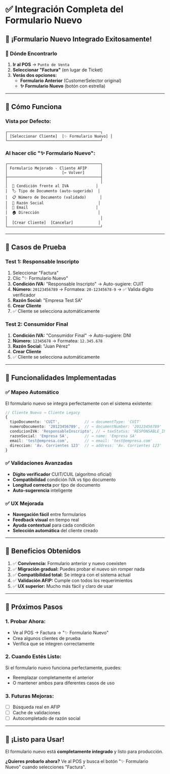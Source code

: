 # ✅ Integración Completa del Formulario Nuevo

## 🎉 **¡Formulario Nuevo Integrado Exitosamente!**

### 📍 **Dónde Encontrarlo**

1. **Ir al POS** → `Punto de Venta`
2. **Seleccionar "Factura"** (en lugar de Ticket)
3. **Verás dos opciones:**
   - **Formulario Anterior** (CustomerSelector original)
   - **✨ Formulario Nuevo** (botón con estrella)

---

## 🔄 **Cómo Funciona**

### **Vista por Defecto:**
```
┌─────────────────────────────────────────┐
│ [Seleccionar Cliente]  [✨ Formulario Nuevo] │
└─────────────────────────────────────────┘
```

### **Al hacer clic "✨ Formulario Nuevo":**
```
┌─────────────────────────────────────────┐
│ Formulario Mejorado - Cliente AFIP      │
│                        [← Volver]       │
├─────────────────────────────────────────┤
│                                         │
│  🎯 Condición frente al IVA            │
│  🏷️ Tipo de Documento (auto-sugerido)  │
│  📋 Número de Documento (validado)      │
│  👤 Razón Social                        │
│  📧 Email                              │
│  🏠 Dirección                          │
│                                         │
│  [Crear Cliente]  [Cancelar]           │
└─────────────────────────────────────────┘
```

---

## 🧪 **Casos de Prueba**

### **Test 1: Responsable Inscripto**
1. Seleccionar "Factura" 
2. Clic "✨ Formulario Nuevo"
3. **Condición IVA:** "Responsable Inscripto"
   → Auto-sugiere: CUIT
4. **Número:** `20123456789`
   → Formatea: `20-12345678-9`
   → ✅ Valida dígito verificador
5. **Razón Social:** "Empresa Test SA"
6. **Crear Cliente**
7. ✅ Cliente se selecciona automáticamente

### **Test 2: Consumidor Final**
1. **Condición IVA:** "Consumidor Final"
   → Auto-sugiere: DNI
2. **Número:** `12345678`
   → Formatea: `12.345.678`
3. **Razón Social:** "Juan Pérez"
4. **Crear Cliente**
5. ✅ Cliente se selecciona automáticamente

---

## 🔧 **Funcionalidades Implementadas**

### **✅ Mapeo Automático**
El formulario nuevo se integra perfectamente con el sistema existente:

```typescript
// Cliente Nuevo → Cliente Legacy
{
  tipoDocumento: 'CUIT',           // → documentType: 'CUIT'
  numeroDocumento: '20123456789',  // → documentNumber: '20123456789' 
  condicionIVA: 'ResponsableInscripto', // → taxStatus: 'RESPONSABLE_INSCRIPTO'
  razonSocial: 'Empresa SA',       // → name: 'Empresa SA'
  email: 'test@empresa.com',       // → email: 'test@empresa.com'
  direccion: 'Av. Corrientes 123'  // → address: 'Av. Corrientes 123'
}
```

### **✅ Validaciones Avanzadas**
- **Dígito verificador** CUIT/CUIL (algoritmo oficial)
- **Compatibilidad** condición IVA vs tipo documento
- **Longitud correcta** por tipo de documento
- **Auto-sugerencia** inteligente

### **✅ UX Mejorada**
- **Navegación fácil** entre formularios
- **Feedback visual** en tiempo real
- **Ayuda contextual** para cada condición
- **Selección automática** del cliente creado

---

## 🎯 **Beneficios Obtenidos**

1. ✅ **Convivencia:** Formulario anterior y nuevo coexisten
2. ✅ **Migración gradual:** Puedes probar el nuevo sin romper nada
3. ✅ **Compatibilidad total:** Se integra con el sistema actual
4. ✅ **Validación AFIP:** Cumple con todos los requerimientos
5. ✅ **UX superior:** Mucho más fácil y claro de usar

---

## 🚀 **Próximos Pasos**

### **1. Probar Ahora:**
- Ve al POS → Factura → "✨ Formulario Nuevo"
- Crea algunos clientes de prueba
- Verifica que se integren correctamente

### **2. Cuando Estés Listo:**
Si el formulario nuevo funciona perfectamente, puedes:
- Reemplazar completamente el anterior
- O mantener ambos para diferentes casos de uso

### **3. Futuras Mejoras:**
- [ ] Búsqueda real en AFIP
- [ ] Cache de validaciones
- [ ] Autocompletado de razón social

---

## 🎉 **¡Listo para Usar!**

El formulario nuevo está **completamente integrado** y listo para producción. 

**¿Quieres probarlo ahora?** Ve al POS y busca el botón "✨ Formulario Nuevo" cuando selecciones "Factura".
